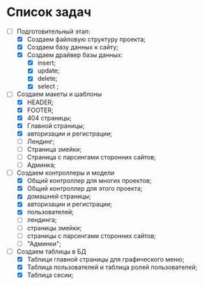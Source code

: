Список задач 
============
- [ ] Подготовительный этап:
    - [X] Создаем файловую структуру проекта; 
    - [X] Создаем базу данных к сайту;
    - [X] Создаем драйвер базы данных:
        - [X] insert;
        - [X] update;
        - [X] delete;
        - [X] select ;
    
- [ ] Создаем макеты и шаблоны
   - [X] HEADER;
   - [X] FOOTER;
   - [X] 404 страницы;
   - [X] Главной страницы;
   - [X] авторизации и регистрации;
   - [ ] Лендинг;
   - [ ] Страница змейки;
   - [ ] Страница с парсингами сторонних сайтов;
   - [ ] Админка;
 - [ ] Создаем контроллеры и модели
    - [X] Общий контроллер для многих проектов;
    - [X] Общий контроллер для этого проекта;
    - [X] домашней страницы;
    - [X] авторизации и регистрации;
    - [X] пользователей;
    - [ ] лендинга;
    - [ ] страницы змейки;
    - [ ] страницы с парсингами сторонних сайтов;
    - [ ] "Админки";
- [ ] Создаем таблицы в БД
    - [X] Таблици главной страницы для графического меню;
    - [X] Таблица пользователей и таблица ролей пользователей;
    - [X] Таблица сесии;